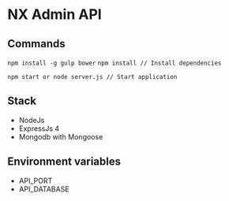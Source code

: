 # NX Admin API

## Commands
``` npm install -g gulp bower ```
``` npm install // Install dependencies ```

``` npm start or node server.js // Start application ```


## Stack
* NodeJs
* ExpressJs 4
* Mongodb with Mongoose


## Environment variables
* API_PORT
* API_DATABASE
